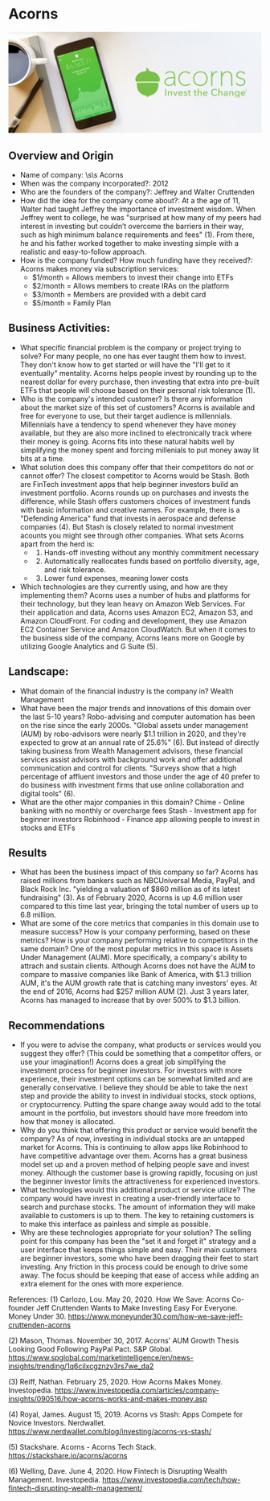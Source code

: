 # Acorns

![alt Acorns image](Acorns.png)

## Overview and Origin

* Name of company: \s\s
Acorns
* When was the company incorporated?: 2012
* Who are the founders of the company?: 
    Jeffrey and Walter Cruttenden
* How did the idea for the company come about?:
    At a the age of 11, Walter had taught Jeffrey the importance of investment wisdom. When Jeffrey went to college, he was "surprised at how many of my peers had interest in investing but couldn’t overcome the barriers in their way, such as high minimum balance requirements and fees" (1). From there, he and his father worked together to make investing simple with a realistic and easy-to-follow approach. 
* How is the company funded? How much funding have they received?:
    Acorns makes money via subscription services:
    * $1/month = Allows members to invest their change into ETFs
    * $2/month = Allows members to create IRAs on the platform
    * $3/month = Members are provided with a debit card
    * $5/month = Family Plan

## Business Activities:
* What specific financial problem is the company or project trying to solve?
    For many people, no one has ever taught them how to invest. They don't know how to get started or will have the "I'll get to it eventually" mentality. Acorns helps people invest by rounding up to the nearest dollar for every purchase, then investing that extra into pre-built ETFs that people will choose based on their personal risk tolerance (1).
* Who is the company's intended customer?  Is there any information about the market size of this set of customers?
    Acorns is available and free for everyone to use, but their target audience is millennials. Millennials have a tendency to spend whenever they have money available, but they are also more inclined to electronically track where their money is going. Acorns fits into these natural habits well by simplifying the money spent and forcing millenials to put money away lit bits at a time.
* What solution does this company offer that their competitors do not or cannot offer?
    The closest competitor to Acorns would be Stash. Both are FinTech investment apps that help beginner investors build an investment portfolio. Acorns rounds up on purchases and invests the difference, while Stash offers customers choices of investment funds with basic information and creative names. For example, there is a "Defending America" fund that invests in aerospace and defense companies (4). But Stash is closely related to normal investment acounts you might see through other companies. What sets Acorns apart from the herd is:
    * 1. Hands-off investing without any monthly commitment necessary
    * 2. Automatically reallocates funds based on portfolio diversity, age, and risk tolerance.
    * 3. Lower fund expenses, meaning lower costs
* Which technologies are they currently using, and how are they implementing them?
    Acorns uses a number of hubs and platforms for their technology, but they lean heavy on Amazon Web Services. For their application and data, Acorns uses Amazon EC2, Amazon S3, and Amazon CloudFront. For coding and development, they use Amazon EC2 Container Service and Amazon CloudWatch. But when it comes to the business side of the company, Acorns leans more on Google by utilizing Google Analytics and G Suite (5).

## Landscape:
* What domain of the financial industry is the company in?
    Wealth Management
* What have been the major trends and innovations of this domain over the last 5-10 years?
    Robo-advising and computer automation has been on the rise since the early 2000s. "Global assets under management (AUM) by robo-advisors were nearly $1.1 trillion in 2020, and they're expected to grow at an annual rate of 25.6%" (6). But instead of directly taking business from Wealth Management advisors, these financial services assist advisors with background work and offer additional communication and control for clients. "Surveys show that a high percentage of affluent investors and those under the age of 40 prefer to do business with investment firms that use online collaboration and digital tools" (6). 
* What are the other major companies in this domain?
    Chime - Online banking with no monthly or overcharge fees
    Stash - Investment app for beginner investors
    Robinhood - Finance app allowing people to invest in stocks and ETFs

## Results
* What has been the business impact of this company so far?
    Acorns has raised millions from bankers such as NBCUniversal Media, PayPal, and Black Rock Inc. "yielding a valuation of $860 million as of its latest fundraising" (3). As of February 2020, Acorns is up 4.6 million user compared to this time last year, bringing the total number of users up to 6.8 million.
* What are some of the core metrics that companies in this domain use to measure success? How is your company performing, based on these metrics? How is your company performing relative to competitors in the same domain?
    One of the most popular metrics in this space is Assets Under Management (AUM). More specifically, a company's ability to attrach and sustain clients. Although Acorns does not have the AUM to compare to massive companies like Bank of America, with $1.3 trillion AUM, it's the AUM growth rate that is catching many investors' eyes. At the end of 2016, Acorns had $257 million AUM (2). Just 3 years later, Acorns has managed to increase that by over 500% to $1.3 billion.

## Recommendations
* If you were to advise the company, what products or services would you suggest they offer? (This could be something that a competitor offers, or use your imagination!)
    Acorns does a great job simplifying the investment process for beginner investors. For investors with more experience, their investment options can be somewhat limited and are generally conservative. I believe they should be able to take the next step and provide the ability to invest in individual stocks, stock options, or cryptocurrency. Putting the spare change away would add to the total amount in the portfolio, but investors should have more freedom into how that money is allocated.
* Why do you think that offering this product or service would benefit the company?
    As of now, investing in individual stocks are an untapped market for Acorns. This is continuing to allow apps like Robinhood to have competitive advantage over them. Acorns has a great business model set up and a proven method of helping people save and invest money. Although the customer base is growing rapidly, focusing on just the beginner investor limits the attractiveness for experienced investors.
* What technologies would this additional product or service utilize?
    The company would have invest in creating a user-friendly interface to search and purchase stocks. The amount of information they will make available to customers is up to them. The key to retaining customers is to make this interface as painless and simple as possible.
* Why are these technologies appropriate for your solution?
    The selling point for this company has been the "set it and forget it" strategy and a user interface that keeps things simple and easy. Their main customers are beginner investors, some who have been dragging their feet to start investing. Any friction in this process could be enough to drive some away. The focus should be keeping that ease of access while adding an extra element for the ones with more experience.

References:
(1) Carlozo, Lou. May 20, 2020. How We Save: Acorns Co-founder Jeff Cruttenden Wants to Make Investing Easy For Everyone. Money Under 30. https://www.moneyunder30.com/how-we-save-jeff-cruttenden-acorns

(2) Mason, Thomas. November 30, 2017. Acorns' AUM Growth Thesis Looking Good Following PayPal Pact. S&P Global. https://www.spglobal.com/marketintelligence/en/news-insights/trending/1q6cilxcgznzv3rs7we_da2

(3) Reiff, Nathan. February 25, 2020. How Acorns Makes Money. Investopedia. https://www.investopedia.com/articles/company-insights/090516/how-acorns-works-and-makes-money.asp

(4) Royal, James. August 15, 2019. Acorns vs Stash: Apps Compete for Novice Investors. Nerdwallet. https://www.nerdwallet.com/blog/investing/acorns-vs-stash/

(5) Stackshare. Acorns - Acorns Tech Stack. https://stackshare.io/acorns/acorns

(6) Welling, Dave. June 4, 2020. How Fintech is Disrupting Wealth Management. Investopedia. https://www.investopedia.com/tech/how-fintech-disrupting-wealth-management/